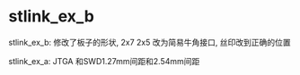 # stlink_ex_b

stlink_ex_b: 修改了板子的形状, 2x7 2x5 改为简易牛角接口, 丝印改到正确的位置

stlink_ex_a: JTGA 和SWD1.27mm间距和2.54mm间距
